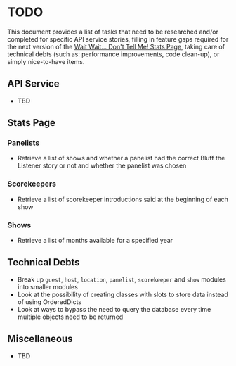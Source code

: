 # TODO

This document provides a list of tasks that need to be researched and/or
completed for specific API service stories, filling in feature gaps
required for the next version of the
[Wait Wait... Don't Tell Me! Stats Page](https://wwdt.me), taking care of
technical debts (such as: performance improvements, code clean-up), or simply
nice-to-have items.

## API Service

 - TBD

## Stats Page

### Panelists

- Retrieve a list of shows and whether a panelist had the correct Bluff the
  Listener story or not and whether the panelist was chosen

### Scorekeepers

- Retrieve a list of scorekeeper introductions said at the beginning of each
  show

### Shows

- Retrieve a list of months available for a specified year

## Technical Debts

- Break up `guest`, `host`, `location`, `panelist`, `scorekeeper` and `show`
  modules into smaller modules
- Look at the possibility of creating classes with slots to store data instead
  of using OrderedDicts
- Look at ways to bypass the need to query the database every time multiple
  objects need to be returned

## Miscellaneous

- TBD